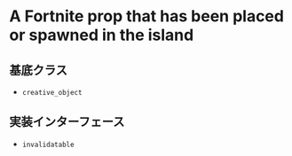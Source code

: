 # A Fortnite prop that has been placed or spawned in the island

## 基底クラス

- `creative_object`

## 実装インターフェース

- `invalidatable`
